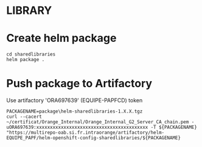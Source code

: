 # LIBRARY

# Create helm package

```
cd sharedlibraries
helm package .
```

# Push package to Artifactory

Use artifactory 'ORA697639' (EQUIPE-PAPFCD) token

```
PACKAGENAME=package\helm-sharedlibraries-1.X.X.tgz
curl --cacert ~/certificat/Orange_Internal/Orange_Internal_G2_Server_CA_chain.pem -uORA697639:xxxxxxxxxxxxxxxxxxxxxxxxxxxxxxxxxxxxxxxxx -T ${PACKAGENAME} "https://multirepo-oab.si.fr.intraorange/artifactory/helm-EQUIPE_PAPF/helm-openshift-config-sharedlibraries/${PACKAGENAME}
```
